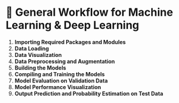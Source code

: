 # 📌 General Workflow for Machine Learning & Deep Learning  

1. **Importing Required Packages and Modules**  
2. **Data Loading**  
3. **Data Visualization**  
4. **Data Preprocessing and Augmentation**  
5. **Building the Models**  
6. **Compiling and Training the Models**  
7. **Model Evaluation on Validation Data**  
8. **Model Performance Visualization**  
9. **Output Prediction and Probability Estimation on Test Data** 